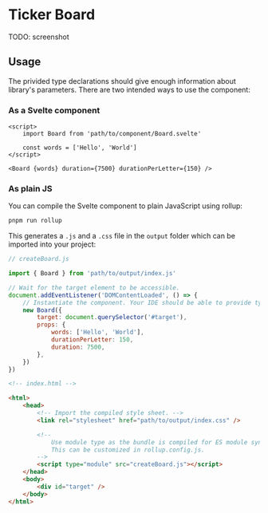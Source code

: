 # Ticker Board

TODO: screenshot

## Usage

The privided type declarations should give enough information about library's parameters.
There are two intended ways to use the component:

### As a Svelte component

```svelte
<script>
	import Board from 'path/to/component/Board.svelte'

	const words = ['Hello', 'World']
</script>

<Board {words} duration={7500} durationPerLetter={150} />
```

### As plain JS

You can compile the Svelte component to plain JavaScript using rollup:

```bash
pnpm run rollup
```

This generates a `.js` and a `.css` file in the `output` folder which can be imported into your project:

```js
// createBoard.js

import { Board } from 'path/to/output/index.js'

// Wait for the target element to be accessible.
document.addEventListener('DOMContentLoaded', () => {
	// Instantiate the component. Your IDE should be able to provide type information here.
	new Board({
		target: document.querySelector('#target'),
		props: {
			words: ['Hello', 'World'],
			durationPerLetter: 150,
			duration: 7500,
		},
	})
})
```

```html
<!-- index.html -->

<html>
	<head>
		<!-- Import the compiled style sheet. -->
		<link rel="stylesheet" href="path/to/output/index.css" />

		<!--
			Use module type as the bundle is compiled for ES module syntax.
			This can be customized in rollup.config.js.
		-->
		<script type="module" src="createBoard.js"></script>
	</head>
	<body>
		<div id="target" />
	</body>
</html>
```
